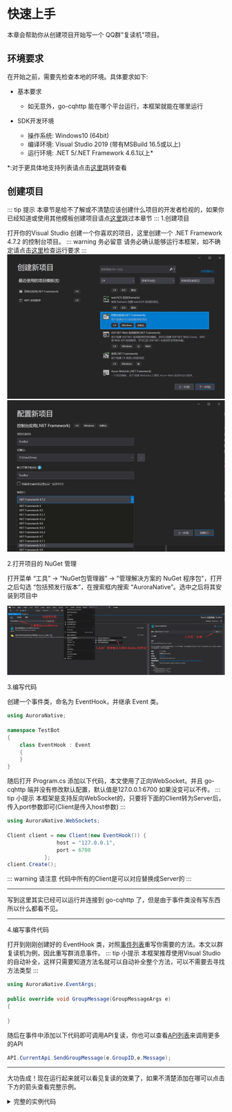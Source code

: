 # 快速上手

本章会帮助你从创建项目开始写一个 QQ群"复读机"项目。

## 环境要求

在开始之前，需要先检查本地的环境。具体要求如下:

- 基本要求
  - 如无意外，go-cqhttp 能在哪个平台运行，本框架就能在哪里运行
  
- SDK开发环境
    - 操作系统: Windows10 (64bit)
    - 编译环境: Visual Studio 2019 (带有MSBuild 16.5或以上)
    - 运行环境: .NET 5/.NET Framework 4.6.1以上*
    
*:对于更具体地支持列表请点击[这里](https://github.com/dotnet/standard/blob/master/docs/versions/netstandard2.0.md)跳转查看

## 创建项目
::: tip 提示
本章节是给不了解或不清楚应该创建什么项目的开发者检视的，如果你已经知道或使用其他模板创建项目请点[这里](/Guide/QuickStart/)跳过本章节
:::
1.创建项目

打开你的Visual Studio 创建一个你喜欢的项目，这里创建一个 .NET Framework 4.7.2 的控制台项目。
::: warning 务必留意
请务必确认能够运行本框架，如不确定请点击[这里](/Guide/QuickStart/#环境要求)检查运行要求
:::
![](/QuickStart/CreateProject.png)
![](/QuickStart/CreateProject-1.png)

2.打开项目的 NuGet 管理

打开菜单 “工具” -> “NuGet包管理器” -> "管理解决方案的 NuGet 程序包"，打开之后勾选 “包括预发行版本”，在搜索框内搜索 “AuroraNative”。选中之后将其安装到项目中

![](/QuickStart/CreateProject-2.png)

3.编写代码

创建一个事件类，命名为 EventHook，并继承 Event 类。

```cs
using AuroraNative;

namespace TestBot
{
    class EventHook : Event
    {
    }
}
```

随后打开 Program.cs 添加以下代码，本文使用了正向WebSocket。并且 go-cqhttp 端并没有修改默认配置，默认值是127.0.0.1:6700 如果没变可以不传。
::: tip 小提示
本框架是支持反向WebSocket的，只要将下面的Client转为Server后，传入port参数即可(Client是传入host参数)
:::

```cs
using AuroraNative.WebSockets;

Client client = new Client(new EventHook()) {
                host = "127.0.0.1",
                port = 6700
            };
client.Create();
```

::: warning 请注意
代码中所有的Client是可以对应替换成Server的
:::

---

写到这里其实已经可以运行并连接到 go-cqhttp 了，但是由于事件类没有写东西所以什么都看不见。

---

4.编写事件代码

打开到刚刚创建好的 EventHook 类，对照[事件列表](/Event/)重写你需要的方法。本文以群复读机为例，因此重写群消息事件。
::: tip 小提示
本框架推荐使用Visual Studio的自动补全，这样只需要知道方法名就可以自动补全整个方法，可以不需要去寻找方法类型
:::


```cs
using AuroraNative.EventArgs;

public override void GroupMessage(GroupMessageArgs e)
{
    
}
```

随后在事件中添加以下代码即可调用API复读，你也可以查看[API列表](/API/)来调用更多的API

```cs
API.CurrentApi.SendGroupMessage(e.GroupID,e.Message);
```

---

大功告成！现在运行起来就可以看见复读的效果了，如果不清楚添加在哪可以点击下方的箭头查看完整示例。

<details>
<summary>完整的实例代码</summary>

**Program.cs**

```cs
using System;
using AuroraNative.WebSockets;

namespace TestBot
{
    class Program
    {
        static void Main(string[] args)
        {
            Client client = new Client(new Events()) {
                            host = "127.0.0.1",
                            port = 6700
                        };
            client.Create();
            Console.ReadKey();
        }
    }
}
```


**EventHook.cs**

```cs
using AuroraNative;
using AuroraNative.EventArgs;

namespace TestBot
{
    class EventHook : Event
    {
        public override void GroupMessage(GroupMessageArgs e)
        {
            API.CurrentApi.SendGroupMessage(e.GroupID,e.Message);
        }
    }
}
```

</details>
